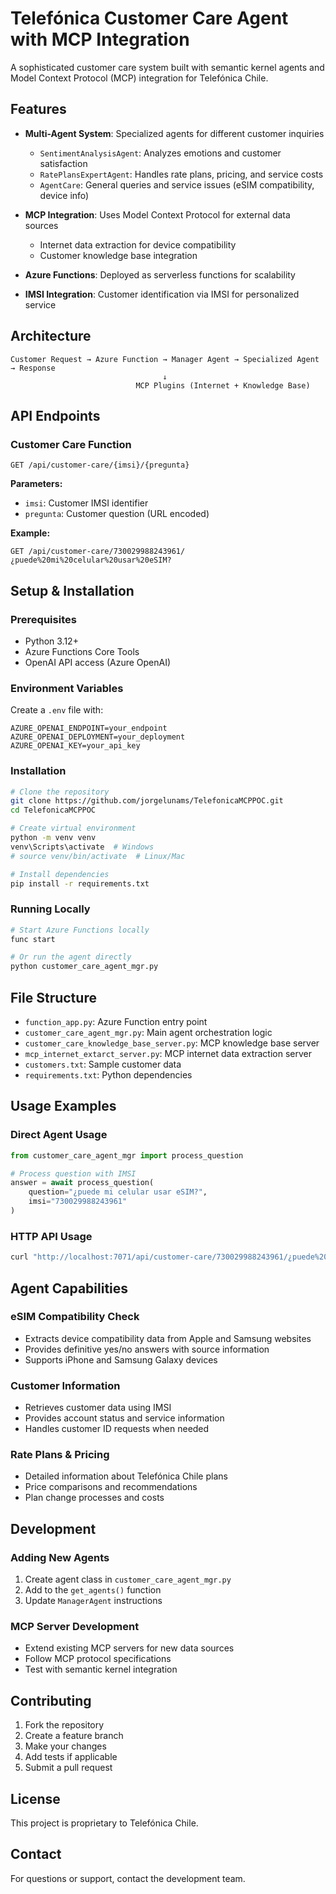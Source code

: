 # Telefónica Customer Care Agent with MCP Integration

A sophisticated customer care system built with semantic kernel agents and Model Context Protocol (MCP) integration for Telefónica Chile.

## Features

- **Multi-Agent System**: Specialized agents for different customer inquiries
  - `SentimentAnalysisAgent`: Analyzes emotions and customer satisfaction
  - `RatePlansExpertAgent`: Handles rate plans, pricing, and service costs
  - `AgentCare`: General queries and service issues (eSIM compatibility, device info)

- **MCP Integration**: Uses Model Context Protocol for external data sources
  - Internet data extraction for device compatibility
  - Customer knowledge base integration

- **Azure Functions**: Deployed as serverless functions for scalability
- **IMSI Integration**: Customer identification via IMSI for personalized service

## Architecture

```
Customer Request → Azure Function → Manager Agent → Specialized Agent → Response
                                  ↓
                            MCP Plugins (Internet + Knowledge Base)
```

## API Endpoints

### Customer Care Function
```
GET /api/customer-care/{imsi}/{pregunta}
```

**Parameters:**
- `imsi`: Customer IMSI identifier
- `pregunta`: Customer question (URL encoded)

**Example:**
```
GET /api/customer-care/730029988243961/¿puede%20mi%20celular%20usar%20eSIM?
```

## Setup & Installation

### Prerequisites
- Python 3.12+
- Azure Functions Core Tools
- OpenAI API access (Azure OpenAI)

### Environment Variables
Create a `.env` file with:
```
AZURE_OPENAI_ENDPOINT=your_endpoint
AZURE_OPENAI_DEPLOYMENT=your_deployment
AZURE_OPENAI_KEY=your_api_key
```

### Installation
```bash
# Clone the repository
git clone https://github.com/jorgelunams/TelefonicaMCPPOC.git
cd TelefonicaMCPPOC

# Create virtual environment
python -m venv venv
venv\Scripts\activate  # Windows
# source venv/bin/activate  # Linux/Mac

# Install dependencies
pip install -r requirements.txt
```

### Running Locally
```bash
# Start Azure Functions locally
func start

# Or run the agent directly
python customer_care_agent_mgr.py
```

## File Structure

- `function_app.py`: Azure Function entry point
- `customer_care_agent_mgr.py`: Main agent orchestration logic
- `customer_care_knowledge_base_server.py`: MCP knowledge base server
- `mcp_internet_extarct_server.py`: MCP internet data extraction server
- `customers.txt`: Sample customer data
- `requirements.txt`: Python dependencies

## Usage Examples

### Direct Agent Usage
```python
from customer_care_agent_mgr import process_question

# Process question with IMSI
answer = await process_question(
    question="¿puede mi celular usar eSIM?",
    imsi="730029988243961"
)
```

### HTTP API Usage
```bash
curl "http://localhost:7071/api/customer-care/730029988243961/¿puede%20mi%20celular%20usar%20eSIM?"
```

## Agent Capabilities

### eSIM Compatibility Check
- Extracts device compatibility data from Apple and Samsung websites
- Provides definitive yes/no answers with source information
- Supports iPhone and Samsung Galaxy devices

### Customer Information
- Retrieves customer data using IMSI
- Provides account status and service information
- Handles customer ID requests when needed

### Rate Plans & Pricing
- Detailed information about Telefónica Chile plans
- Price comparisons and recommendations
- Plan change processes and costs

## Development

### Adding New Agents
1. Create agent class in `customer_care_agent_mgr.py`
2. Add to the `get_agents()` function
3. Update `ManagerAgent` instructions

### MCP Server Development
- Extend existing MCP servers for new data sources
- Follow MCP protocol specifications
- Test with semantic kernel integration

## Contributing

1. Fork the repository
2. Create a feature branch
3. Make your changes
4. Add tests if applicable
5. Submit a pull request

## License

This project is proprietary to Telefónica Chile.

## Contact

For questions or support, contact the development team.
